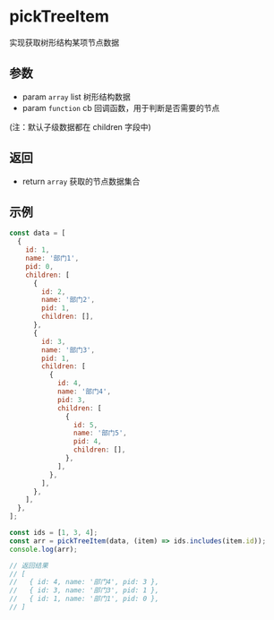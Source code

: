 # pickTreeItem

实现获取树形结构某项节点数据

## 参数

- param `array` list 树形结构数据
- param `function` cb 回调函数，用于判断是否需要的节点

(注：默认子级数据都在 children 字段中)

## 返回

- return `array` 获取的节点数据集合

## 示例

```js
const data = [
  {
    id: 1,
    name: '部门1',
    pid: 0,
    children: [
      {
        id: 2,
        name: '部门2',
        pid: 1,
        children: [],
      },
      {
        id: 3,
        name: '部门3',
        pid: 1,
        children: [
          {
            id: 4,
            name: '部门4',
            pid: 3,
            children: [
              {
                id: 5,
                name: '部门5',
                pid: 4,
                children: [],
              },
            ],
          },
        ],
      },
    ],
  },
];

const ids = [1, 3, 4];
const arr = pickTreeItem(data, (item) => ids.includes(item.id));
console.log(arr);

// 返回结果
// [
//   { id: 4, name: '部门4', pid: 3 },
//   { id: 3, name: '部门3', pid: 1 },
//   { id: 1, name: '部门1', pid: 0 },
// ]
```

